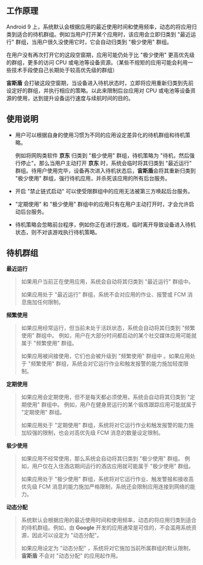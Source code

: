 ## 工作原理

Android 9 上，系统默认会根据应用的最近使用时间和使用频率，动态的将应用归类到适合的待机群组。例如当用户打开某个应用时，该应用会立即归类到 "最近运行" 群组，当用户很久没使用它时，它会自动归类到 "极少使用" 群组。

在用户没有再次打开它的这段空窗期，应用可能仍处于比 "极少使用" 更高优先级的群组，更多的访问 CPU 或电池等设备资源。（某些不规矩的应用可能会利用一些技术手段使自己长期处于较高优先级的群组）

**宙斯盾** 会打破这段空窗期，当设备进入待机状态时，立即将应用重新归类到先前设定好的群组，并执行相应的策略。以此来限制后台应用对 CPU 或电池等设备资源的使用，达到提升设备运行速度与续航时间的目的。

## 使用说明

* 用户可以根据自身的使用习惯为不同的应用设定差异化的待机群组和待机策略。

  例如将网购类软件 **京东** 归类到 "极少使用" 群组，待机策略为 "待机，然后强行停止"。那么当用户主动打开 **京东** 时，系统会临时将其归类到 "最近运行" 群组。待用户使用完毕，设备再次进入待机状态后，**宙斯盾**会将其重新归类到 "极少使用" 群组，强行待机应用，并杀死该应用的所有后台服务。

* 开启 "禁止链式启动" 可以使受限群组中的应用无法被第三方唤起后台服务。

* "定期使用" 和 "极少使用" 群组中的应用只有在用户主动打开时，才会允许启动后台服务。

* 待机策略会忽略前台程序，例如你正在进行游戏，临时离开导致设备进入待机状态，则不对该游戏执行待机策略。


## 待机群组
**最近运行**

> 如果用户当前正在使用应用，系统会自动将其归类到 "最近运行" 群组中。
>
> 如果应用处于 "最近运行" 群组，系统不会对应用的作业、报警或 FCM 消息施加任何限制。

**频繁使用**

> 如果应用经常运行，但当前未处于活跃状态，系统会自动将其归类到 "频繁使用" 群组中。 例如，用户在大部分时间都启动的某个社交媒体应用可能就属于 "频繁使用" 群组。
>
> 如果应用被间接使用，它们也会被升级到 "频繁使用" 群组中 。如果应用处于 "频繁使用" 群组，系统会对它运行作业和触发报警的能力施加轻度限制。

**定期使用**

> 如果应用会定期使用，但不是每天都必须使用，系统会自动将其归类到 "定期使用" 群组中。 例如，用户在健身房运行的某个锻炼跟踪应用可能就属于 "定期使用" 群组。
>
> 如果应用处于 "定期使用" 群组，系统将对它运行作业和触发报警的能力施加较强的限制，也会对高优先级 FCM 消息的数量设定限制。

**极少使用**

> 如果应用不经常使用，那么系统会自动将其归类到 "极少使用" 群组。 例如，用户仅在入住酒店期间运行的酒店应用就可能属于 "极少使用" 群组。
>
> 如果应用处于 "极少使用" 群组，系统将对它运行作业、触发警报和接收高优先级 FCM 消息的能力施加严格限制，系统还会限制应用连接到网络的能力。

**动态分配**

> 系统默认会根据应用的最近使用时间和使用频率，动态的将应用归类到适合的待机群组。例如，由 **Google** 开发的应用通常是可信的，不会滥用系统资源，因此可以设定为 "动态分配"。
>
> 如果应用设定为 "动态分配" ，系统将对它施加当前所属群组的默认限制，**宙斯盾** 不会对 "动态分配" 的应用起作用。